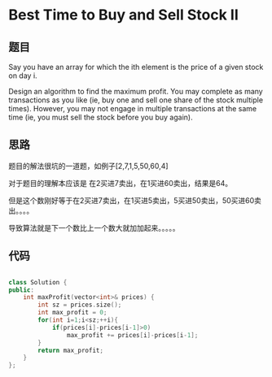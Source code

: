 # Best Time to Buy and Sell Stock II


## 题目
Say you have an array for which the ith element is the price of a given stock on day i.

Design an algorithm to find the maximum profit. You may complete as many transactions as you like (ie, buy one and sell one share of the stock multiple times). However, you may not engage in multiple transactions at the same time (ie, you must sell the stock before you buy again).




## 思路

   题目的解法很坑的一道题，如例子[2,7,1,5,50,60,4]
   
   对于题目的理解本应该是 在2买进7卖出，在1买进60卖出，结果是64。
   
   但是这个数刚好等于在2买进7卖出，在1买进5卖出，5买进50卖出，50买进60卖出。。。。
   
   导致算法就是下一个数比上一个数大就加加起来。。。。。


## 代码

```cpp

class Solution {
public:
    int maxProfit(vector<int>& prices) {
        int sz = prices.size();
        int max_profit = 0;
        for(int i=1;i<sz;++i){
            if(prices[i]-prices[i-1]>0)
                max_profit += prices[i]-prices[i-1];
        }
        return max_profit;
    }
};

```
